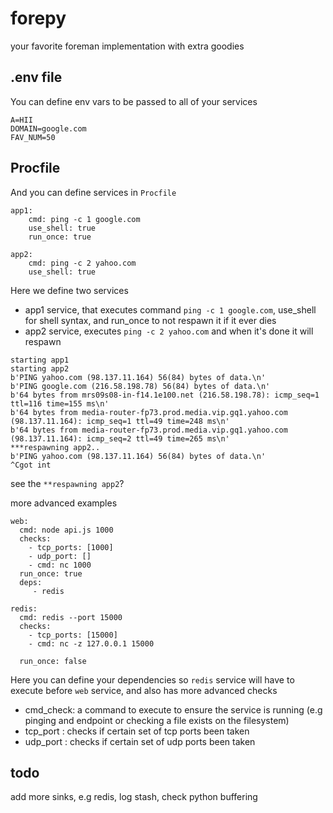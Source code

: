 # forepy

your favorite foreman implementation with extra goodies

## .env file

You can define env vars to be passed to all of your services

```
A=HII
DOMAIN=google.com
FAV_NUM=50
```

## Procfile

And you can define services in `Procfile`

```
app1:
    cmd: ping -c 1 google.com 
    use_shell: true
    run_once: true
    
app2:
    cmd: ping -c 2 yahoo.com
    use_shell: true    
```

Here we define two services

- app1 service, that executes command `ping -c 1 google.com`, use_shell for shell syntax, and run_once to not respawn it if it ever dies
- app2 service, executes `ping -c 2 yahoo.com` and when it's done it will respawn


```
starting app1
starting app2
b'PING yahoo.com (98.137.11.164) 56(84) bytes of data.\n'
b'PING google.com (216.58.198.78) 56(84) bytes of data.\n'
b'64 bytes from mrs09s08-in-f14.1e100.net (216.58.198.78): icmp_seq=1 ttl=116 time=155 ms\n'
b'64 bytes from media-router-fp73.prod.media.vip.gq1.yahoo.com (98.137.11.164): icmp_seq=1 ttl=49 time=248 ms\n'
b'64 bytes from media-router-fp73.prod.media.vip.gq1.yahoo.com (98.137.11.164): icmp_seq=2 ttl=49 time=265 ms\n'
***respawning app2..
b'PING yahoo.com (98.137.11.164) 56(84) bytes of data.\n'
^Cgot int
```

see the `**respawning app2`?



more advanced examples
```
web: 
  cmd: node api.js 1000
  checks:
    - tcp_ports: [1000]
    - udp_port: []
    - cmd: nc 1000
  run_once: true
  deps:
     - redis

redis: 
  cmd: redis --port 15000
  checks:
    - tcp_ports: [15000]
    - cmd: nc -z 127.0.0.1 15000

  run_once: false
```

Here you can define your dependencies so `redis` service will have to execute before `web` service, and also has more advanced checks
- cmd_check: a command to execute to ensure the service is running (e.g pinging and endpoint or checking a file exists on the filesystem)
- tcp_port : checks if certain set of tcp ports been taken
- udp_port : checks if certain set of udp ports been taken


## todo
add more sinks, e.g redis, log stash, check python buffering